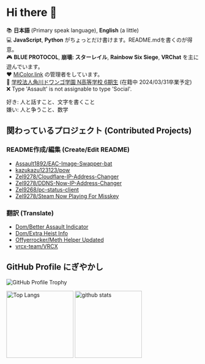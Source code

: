 # Hi there 🥴

📚 **日本語** (Primary speak language), **English** (a little)  
💻 **JavaScript**, **Python** がちょっとだけ書けます。README.mdを書くのが得意。  
🎮 **BLUE PROTOCOL**, **崩壊: スターレイル**, **Rainbow Six Siege**, **VRChat** を主に遊んでいます。  
❤ [MiColor.link](https://micolor.link) の管理者をしています。  
🏫 [学校法人角川ドワンゴ学園 N高等学校 6期生](https://nnn.ed.jp/high_school_feature/n_high_school/) (在籍中 2024/03/31卒業予定)  
❌ Type 'Assault' is not assignable to type 'Social'.

好き: 人と話すこと、文字を書くこと  
嫌い: 人と争うこと、数学

## 関わっているプロジェクト (Contributed Projects)

### README作成/編集 (Create/Edit README)

- [Assault1892/EAC-Image-Swapper-bat](https://github.com/Assault1892/EAC-Image-Swapper-bat)
- [kazukazu123123/pow](https://github.com/kazukazu123123/pow)
- [Zel9278/Cloudflare-IP-Address-Changer](https://github.com/Zel9278/Cloudflare-IP-Address-Changer)
- [Zel9278/DDNS-Now-IP-Address-Changer](https://github.com/Zel9278/DDNS-Now-IP-Address-Changer)
- [Zel9268/pc-status-client](https://github.com/Zel9278/pc-status-client)
- [Zel9278/Steam Now Playing For Misskey](https://github.com/Zel9278/steam-now-playing)

### 翻訳 (Translate)

- [Dom/Better Assault Indicator](https://modworkshop.net/mod/22712)
- [Dom/Extra Heist Info](https://modworkshop.net/mod/31915)
- [Offyerrocker/Meth Helper Updated](https://modworkshop.net/mod/25950)
- [vrcx-team/VRCX](https://github.com/vrcx-team/VRCX)

## GitHub Profile にぎやかし

![GitHub Profile Trophy](https://github-profile-trophy.vercel.app/?username=Assault1892&theme=dracula&column=-1&no-frame=true)

<p align="left"> 
  <img alt="Top Langs" height="175px" src="https://github-readme-stats.vercel.app/api?username=Assault1892&count_private=true&show_icons=true&theme=dracula&include_all_commits=true" />
  <img alt="github stats" height="175px" src="https://github-readme-stats.vercel.app/api/top-langs/?username=Assault1892&layout=compact&theme=dracula" />
</p>

<!--

🐓　　🐓　　🐓
　　＼＼　l l　　//
🐓＝ CHIRITORI ＝ 🐓
　　 //　　l l　　＼＼
　 🐓　　🐓　　　🐓

🐓🐓🐓🐓🐓🐓
NOT CHIRITORI
🐓🐓🐓🐓🐓🐓

🐓CHIRITORI WAS FORCED TO FIGHT A LONELY BATTLE AND WENT TO THE BATTLEFIELD

🍗AND THIS IS A CHICKEN

-->
